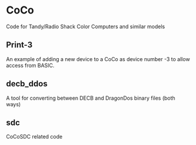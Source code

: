 # CoCo

Code for Tandy/Radio Shack Color Computers and similar models

## Print-3

An example of adding a new device to a CoCo as device
number -3 to allow access from BASIC.

## decb_ddos

A tool for converting between DECB and DragonDos binary files (both ways)

## sdc

CoCoSDC related code

